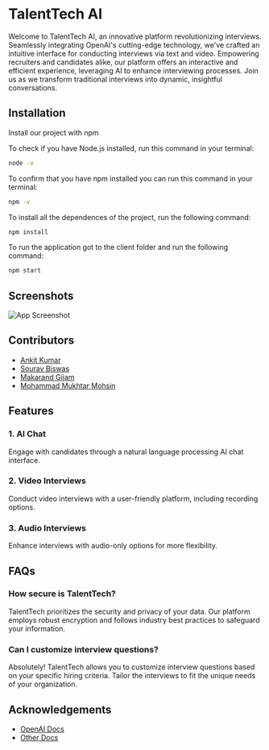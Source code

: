 
# TalentTech AI

Welcome to TalentTech AI, an innovative platform revolutionizing interviews. Seamlessly integrating OpenAI's cutting-edge technology, we've crafted an intuitive interface for conducting interviews via text and video. Empowering recruiters and candidates alike, our platform offers an interactive and efficient experience, leveraging AI to enhance interviewing processes. Join us as we transform traditional interviews into dynamic, insightful conversations.

## Installation

Install our project with npm

To check if you have Node.js installed, run this command in your terminal:

```bash
node -v
```
To confirm that you have npm installed you can run this command in your terminal:

```bash
npm -v
```
To install all the dependences of the project, run the following command:
```bash
npm install
```
To run the application got to the client folder and run the following command:
```bash
npm start
```
    
## Screenshots

![App Screenshot](https://via.placeholder.com/468x300?text=App+Screenshot+Here)

## Contributors
- [Ankit Kumar](https://github.com/ankitsimari)
- [Sourav Biswas](https://github.com/souravsb66)
- [Makarand Gijam](https://github.com/gmak22/)
- [Mohammad Mukhtar Mohsin](https://github.com/mdmukhtarmohsin)

## Features
### 1. AI Chat
Engage with candidates through a natural language processing AI chat interface.
### 2. Video Interviews
Conduct video interviews with a user-friendly platform, including recording options.
### 3. Audio Interviews
Enhance interviews with audio-only options for more flexibility.

## FAQs
### How secure is TalentTech?
TalentTech prioritizes the security and privacy of your data. Our platform employs robust encryption and follows industry best practices to safeguard your information.
### Can I customize interview questions?
Absolutely! TalentTech allows you to customize interview questions based on your specific hiring criteria. Tailor the interviews to fit the unique needs of your organization.


## Acknowledgements

 - [OpenAI Docs](https://platform.openai.com/docs/overview)
 - [Other Docs](https://www.builder.io/blog/stream-ai-javascript)
